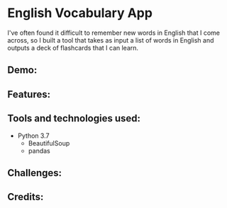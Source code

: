 # English Vocabulary App

I've often found it difficult to remember new words in English that I come across, so I built a tool that takes as input a list of words in English and outputs a deck of flashcards that I can learn.

## Demo:

## Features:

## Tools and technologies used:
* Python 3.7
  * BeautifulSoup
  * pandas

## Challenges:

## Credits:
